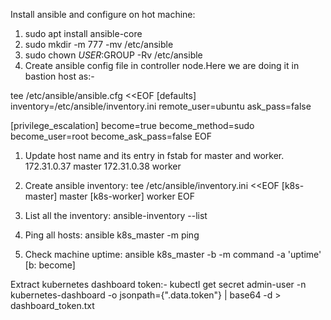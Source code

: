 Install ansible and configure on hot machine:
1. sudo apt install ansible-core
2. sudo mkdir -m 777  -mv /etc/ansible
3. sudo chown $USER:$GROUP -Rv /etc/ansible
4. Create ansible config file in controller node.Here we are doing it in bastion host as:-

tee /etc/ansible/ansible.cfg <<EOF
[defaults]
inventory=/etc/ansible/inventory.ini
remote_user=ubuntu
ask_pass=false

[privilege_escalation]
become=true
become_method=sudo
become_user=root
become_ask_pass=false
EOF

1. Update host name and its entry in fstab for master and worker.
172.31.0.37 master
172.31.0.38 worker

2. Create ansible inventory: 
tee /etc/ansible/inventory.ini <<EOF
[k8s-master]
master
[k8s-worker]
worker
EOF
2. List all the inventory: ansible-inventory --list
3. Ping all hosts: ansible k8s_master -m ping
4. Check machine uptime:  ansible k8s_master -b -m command -a 'uptime' [b: become]

Extract kubernetes dashboard token:-
kubectl get secret admin-user -n kubernetes-dashboard -o jsonpath={".data.token"} | base64 -d > dashboard_token.txt
